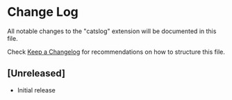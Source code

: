 # Change Log

All notable changes to the "catslog" extension will be documented in this file.

Check [Keep a Changelog](http://keepachangelog.com/) for recommendations on how to structure this file.

## [Unreleased]

- Initial release